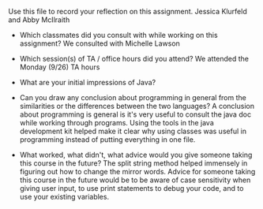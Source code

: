 Use this file to record your reflection on this assignment.
Jessica Klurfeld and Abby McIlraith

- Which classmates did you consult with while working on this assignment?
We consulted with Michelle Lawson

- Which session(s) of TA / office hours did you attend?
We attended the Monday (9/26) TA hours

- What are your initial impressions of Java? 


- Can you draw any conclusion about programming in general from the similarities or the differences between the two languages? 
A conclusion about programming is general is it's very useful to consult the java doc while working through programs. Using the tools in the java development kit helped make it clear why using classes was useful in programming instead of putting everything in one file.

- What worked, what didn't, what advice would you give someone taking this course in the future?
The split string method helped immensely in figuring out how to change the mirror words. Advice for someone taking this course in the future would be to be aware of case sensitivity when giving user input, to use print statements to debug your code, and to use your existing variables.
